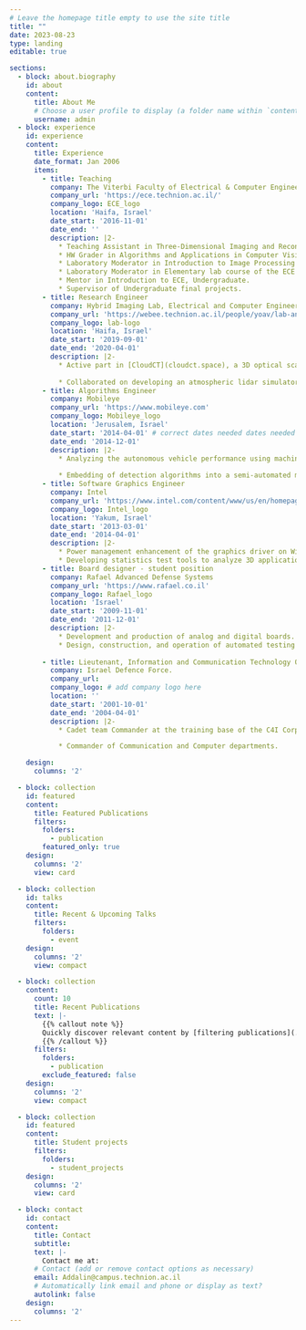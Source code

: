 ```yaml
---
# Leave the homepage title empty to use the site title
title: ""
date: 2023-08-23
type: landing
editable: true

sections:
  - block: about.biography
    id: about
    content:
      title: About Me
      # Choose a user profile to display (a folder name within `content/authors/`)
      username: admin
  - block: experience
    id: experience
    content:
      title: Experience
      date_format: Jan 2006
      items:
        - title: Teaching
          company: The Viterbi Faculty of Electrical & Computer Engineering, Technion
          company_url: 'https://ece.technion.ac.il/'
          company_logo: ECE_logo
          location: 'Haifa, Israel'
          date_start: '2016-11-01'
          date_end: ''
          description: |2-
            * Teaching Assistant in Three-Dimensional Imaging and Reconstruction, Graduate.
            * HW Grader in Algorithms and Applications in Computer Vision, Graduate & Undergrad.
            * Laboratory Moderator in Introduction to Image Processing and Analysis, Undergraduate.
            * Laboratory Moderator in Elementary lab course of the ECE program, Undergraduate.
            * Mentor in Introduction to ECE, Undergraduate.
            * Supervisor of Undergraduate final projects.
        - title: Research Engineer 
          company: Hybrid Imaging Lab, Electrical and Computer Engineering Faculty, Technion
          company_url: 'https://webee.technion.ac.il/people/yoav/lab-and-group/'
          company_logo: lab-logo
          location: 'Haifa, Israel'
          date_start: '2019-09-01'
          date_end: '2020-04-01'
          description: |2-
            * Active part in [CloudCT](cloudct.space), a 3D optical scattering tomography space mission to probe clouds.
                        
            * Collaborated on developing an atmospheric lidar simulator & deep-learning-based calibration method.
        - title: Algorithms Engineer 
          company: Mobileye 
          company_url: 'https://www.mobileye.com'
          company_logo: Mobileye_logo 
          location: 'Jerusalem, Israel'
          date_start: '2014-04-01' # correct dates needed dates needed 
          date_end: '2014-12-01'
          description: |2-
            * Analyzing the autonomous vehicle performance using machine learning and image processing algorithms.
            
            * Embedding of detection algorithms into a semi-automated marking system.
        - title: Software Graphics Engineer 
          company: Intel 
          company_url: 'https://www.intel.com/content/www/us/en/homepage.html'
          company_logo: Intel_logo
          location: 'Yakum, Israel'
          date_start: '2013-03-01' 
          date_end: '2014-04-01'
          description: |2-
            * Power management enhancement of the graphics driver on Windows and Android platforms.
            * Developing statistics test tools to analyze 3D applications and games.
        - title: Board designer - student position
          company: Rafael Advanced Defense Systems 
          company_url: 'https://www.rafael.co.il'
          company_logo: Rafael_logo
          location: 'Israel'
          date_start: '2009-11-01' 
          date_end: '2011-12-01'
          description: |2-
            * Development and production of analog and digital boards.
            * Design, construction, and operation of automated testing systems of FPGA boards.
        
        - title: Lieutenant, Information and Communication Technology Officer.
          company: Israel Defence Force.
          company_url: 
          company_logo: # add company logo here
          location: ''
          date_start: '2001-10-01' 
          date_end: '2004-04-01'
          description: |2-
            * Cadet team Commander at the training base of the C4I Corps. Elected as an outstanding commander of the Cadet training course.

            * Commander of Communication and Computer departments.

    design:
      columns: '2'

  - block: collection
    id: featured
    content:
      title: Featured Publications
      filters:
        folders:
          - publication
        featured_only: true
    design:
      columns: '2'
      view: card

  - block: collection
    id: talks
    content:
      title: Recent & Upcoming Talks
      filters:
        folders:
          - event
    design:
      columns: '2'
      view: compact

  - block: collection
    content:
      count: 10
      title: Recent Publications
      text: |-
        {{% callout note %}}
        Quickly discover relevant content by [filtering publications](./publication/).
        {{% /callout %}}
      filters:
        folders:
          - publication
        exclude_featured: false
    design:
      columns: '2'
      view: compact

  - block: collection
    id: featured
    content:
      title: Student projects
      filters:
        folders:
          - student_projects
    design:
      columns: '2'
      view: card

  - block: contact
    id: contact
    content:
      title: Contact
      subtitle:
      text: |-
        Contact me at:
      # Contact (add or remove contact options as necessary)
      email: Addalin@campus.technion.ac.il
      # Automatically link email and phone or display as text?
      autolink: false
    design:
      columns: '2'
---
```

